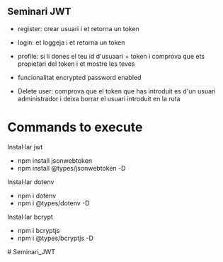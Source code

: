 ## Seminari JWT

- register: crear usuari i et retorna un token 

- login: et loggeja i et retorna un token 

- profile: si li dones el teu id d'usuaari + token i comprova que ets propietari del token i et mostre les teves

- funcionalitat encrypted password enabled

- Delete user: comprova que el token que has introduit es d'un usuari administrador i deixa borrar el usuari introduit en la ruta

# Commands to execute

Instal·lar jwt
- npm install jsonwebtoken 
- npm install @types/jsonwebtoken -D

Instal·lar dotenv
- npm i dotenv
- npm i @types/dotenv -D


Instal·lar bcrypt
- npm i bcryptjs
- npm i @types/bcryptjs -D

#   S e m i n a r i _ J W T  
 